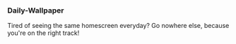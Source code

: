 ### Daily-Wallpaper

Tired of seeing the same homescreen everyday? Go nowhere else, because you're on the right track!

